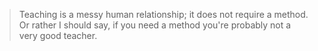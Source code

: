 >Teaching is a messy human relationship; it does not require a method. Or rather I should say, if you need a method you're probably not a very good teacher.